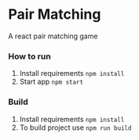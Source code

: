 # Pair Matching
A react pair matching game

### How to run
1. Install requirements `npm install`
2. Start app `npm start`


### Build
1. Install requirements `npm install`
2. To build project use `npm run build`

